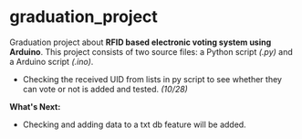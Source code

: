 # graduation_project
Graduation project about **RFID based electronic voting system using Arduino**.
This project consists of two source files: a Python script *(.py)* and a Arduino script *(.ino)*.

- Checking the received UID from lists in py script to see whether they can vote or not is added and tested. *(10/28)*

**What's Next:**
* Checking and adding data to a txt db feature will be added.
